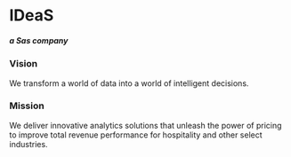 # IDeaS 
##### a Sas company

### Vision
  We transform a world of data into a world of intelligent decisions.

### Mission
  We deliver innovative analytics solutions that unleash the power of pricing to improve total revenue performance for hospitality and other select industries.

